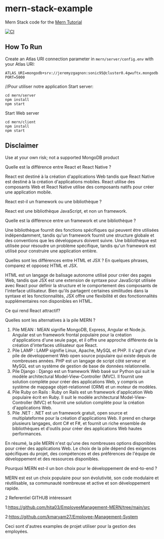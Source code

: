 # mern-stack-example
Mern Stack code for the [Mern Tutorial](https://www.mongodb.com/languages/mern-stack-tutorial)

[![CI](https://github.com/mongodb-developer/mern-stack-example/actions/workflows/main.yaml/badge.svg)](https://github.com/mongodb-developer/mern-stack-example/actions/workflows/main.yaml)

## How To Run
Create an Atlas URI connection parameter in `mern/server/config.env` with your Atlas URI:
```
ATLAS_URI=mongodb+srv://jeremyzgagnon:sonic95@cluster0.4gwuftx.mongodb.net/test
PORT=5000
```
//Pour utiliser notre application
Start server:
```
cd mern/server
npm install
npm start
```

Start Web server
```
cd mern/client
npm install
npm start
```

## Disclaimer

Use at your own risk; not a supported MongoDB product

Quelle est la différence entre React et React Native ?

React est destiné à la création d'applications Web tandis que React Native est destiné à la création d'applications mobiles. React utilise des composants Web et React Native utilise des composants natifs pour créer une application mobile.



React est-il un framework ou une bibliothèque ?

React est une bibliothèque JavaScript, et non un framework.



Quelle est la différence entre un framework et une bibliothèque ?

Une bibliothèque fournit des fonctions spécifiques qui peuvent être utilisées indépendamment, tandis qu'un framework fournit une structure globale et des conventions que les développeurs doivent suivre. Une bibliothèque est utilisée pour résoudre un problème spécifique, tandis qu'un framework est utilisé pour construire une application entière.


Quelles sont les différences entre HTML et JSX ? En quelques phrases, comparez et opposez HTML et JSX.


HTML est un langage de balisage autonome utilisé pour créer des pages Web, tandis que JSX est une extension de syntaxe pour JavaScript utilisée avec React pour définir la structure et le comportement des composants de l'interface utilisateur. Bien qu'ils partagent certaines similitudes dans la syntaxe et les fonctionnalités, JSX offre une flexibilité et des fonctionnalités supplémentaires non disponibles en HTML.

Ce qui rend React attractif?




Quelles sont les alternatives à la pile MERN ?


1. Pile MEAN : MEAN signifie MongoDB, Express, Angular et Node.js. Angular est un framework frontal populaire pour la création d'applications d'une seule page, et il offre une approche différente de la création d'interfaces utilisateur que React.
2. Pile LAMP : LAMP signifie Linux, Apache, MySQL et PHP. Il s'agit d'une pile de développement Web open source populaire qui existe depuis de nombreuses années. PHP est un langage de script côté serveur et MySQL est un système de gestion de base de données relationnelle.
3. Pile Django : Django est un framework Web basé sur Python qui suit le modèle architectural Model-View-Controller (MVC). Il fournit une solution complète pour créer des applications Web, y compris un système de mappage objet-relationnel (ORM) et un moteur de modèles.
4. Pile Ruby on Rails : Ruby on Rails est un framework d'application Web populaire écrit en Ruby. Il suit le modèle architectural Model-View-Controller (MVC) et fournit une solution complète pour la création d'applications Web.
5. Pile .NET : .NET est un framework gratuit, open source et multiplateforme pour la création d'applications Web. Il prend en charge plusieurs langages, dont C# et F#, et fournit un riche ensemble de bibliothèques et d'outils pour créer des applications Web hautes performances.


En résumé, la pile MERN n'est qu'une des nombreuses options disponibles pour créer des applications Web. Le choix de la pile dépend des exigences spécifiques du projet, des compétences et des préférences de l'équipe de développement et des ressources disponibles.


Pourquoi MERN est-il un bon choix pour le développement de end-to-end ?

MERN est est un choix populaire pour son évolutivité, son code modulaire et réutilisable, sa communauté nombreuse et active et son développement rapide.

2 Referentiel GITHUB intéressant

1:https://github.com/hita03/EmployeeManagement-MERN/tree/main/src

2:https://github.com/kmaryam27/Employee-Management-System

Ceci sont d'autres examples de projet utiliser pour la gestion des employées.
